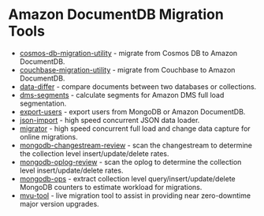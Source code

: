 # Amazon DocumentDB Migration Tools

* [cosmos-db-migration-utility](./cosmos-db-migration-utility) - migrate from Cosmos DB to Amazon DocumentDB.
* [couchbase-migration-utility](./cosmos-db-migration-utility) - migrate from Couchbase to Amazon DocumentDB.
* [data-differ](./data-differ) - compare documents between two databases or collections.
* [dms-segments](./dms-segments) - calculate segments for Amazon DMS full load segmentation.
* [export-users](./export-users) - export users from MongoDB or Amazon DocumentDB.
* [json-import](./json-import) - high speed concurrent JSON data loader.
* [migrator](./migrator) - high speed concurrent full load and change data capture for online migrations.
* [mongodb-changestream-review](./mongodb-changestream-review) - scan the changestream to determine the collection level insert/update/delete rates.
* [mongodb-oplog-review](./mongodb-oplog-review) - scan the oplog to determine the collection level insert/update/delete rates.
* [mongodb-ops](./mongodb-ops) - extract collection level query/insert/update/delete MongoDB counters to estimate workload for migrations.
* [mvu-tool](./mvu-tool) - live migration tool to assist in providing near zero-downtime major version upgrades.
